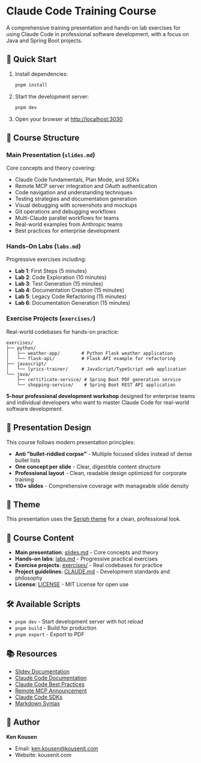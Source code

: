 # Claude Code Training Course

A comprehensive training presentation and hands-on lab exercises for using Claude Code in professional software development, with a focus on Java and Spring Boot projects.

## 🚀 Quick Start

1. Install dependencies:
   ```bash
   pnpm install
   ```

2. Start the development server:
   ```bash
   pnpm dev
   ```

3. Open your browser at <http://localhost:3030>

## 📁 Course Structure

### Main Presentation (`slides.md`)
Core concepts and theory covering:
- Claude Code fundamentals, Plan Mode, and SDKs
- Remote MCP server integration and OAuth authentication
- Code navigation and understanding techniques
- Testing strategies and documentation generation
- Visual debugging with screenshots and mockups
- Git operations and debugging workflows
- Multi-Claude parallel workflows for teams
- Real-world examples from Anthropic teams
- Best practices for enterprise development

### Hands-On Labs (`labs.md`)
Progressive exercises including:
- **Lab 1**: First Steps (5 minutes)
- **Lab 2**: Code Exploration (10 minutes)
- **Lab 3**: Test Generation (15 minutes)
- **Lab 4**: Documentation Creation (15 minutes)
- **Lab 5**: Legacy Code Refactoring (15 minutes)
- **Lab 6**: Documentation Generation (15 minutes)

### Exercise Projects (`exercises/`)
Real-world codebases for hands-on practice:
```
exercises/
├── python/
│   ├── weather-app/        # Python Flask weather application
│   └── flask-api/          # Flask API example for refactoring
├── javascript/
│   └── lyrics-trainer/     # JavaScript/TypeScript web application
└── java/
    ├── certificate-service/ # Spring Boot PDF generation service
    └── shopping-service/    # Spring Boot REST API application
```

**5-hour professional development workshop** designed for enterprise teams and individual developers who want to master Claude Code for real-world software development.

## 📐 Presentation Design

This course follows modern presentation principles:
- **Anti "bullet-riddled corpse"** - Multiple focused slides instead of dense bullet lists
- **One concept per slide** - Clear, digestible content structure
- **Professional layout** - Clean, readable design optimized for corporate training
- **110+ slides** - Comprehensive coverage with manageable slide density

## 🎨 Theme

This presentation uses the [Seriph theme](https://github.com/slidevjs/themes/tree/main/packages/theme-seriph) for a clean, professional look.

## 📝 Course Content

- **Main presentation**: [slides.md](./slides.md) - Core concepts and theory
- **Hands-on labs**: [labs.md](./labs.md) - Progressive practical exercises  
- **Exercise projects**: [exercises/](./exercises/) - Real codebases for practice
- **Project guidelines**: [CLAUDE.md](./CLAUDE.md) - Development standards and philosophy
- **License**: [LICENSE](./LICENSE) - MIT License for open use

## 🛠️ Available Scripts

- `pnpm dev` - Start development server with hot reload
- `pnpm build` - Build for production
- `pnpm export` - Export to PDF

## 📚 Resources

- [Slidev Documentation](https://sli.dev/)
- [Claude Code Documentation](https://docs.anthropic.com/en/docs/claude-code/overview)
- [Claude Code Best Practices](https://www.anthropic.com/engineering/claude-code-best-practices)
- [Remote MCP Announcement](https://www.anthropic.com/news/claude-code-remote-mcp)
- [Claude Code SDKs](https://docs.anthropic.com/en/docs/claude-code/sdk)
- [Markdown Syntax](https://sli.dev/guide/syntax.html)

## 👤 Author

**Ken Kousen**  
- Email: ken.kousen@kousenit.com
- Website: kousenit.com
